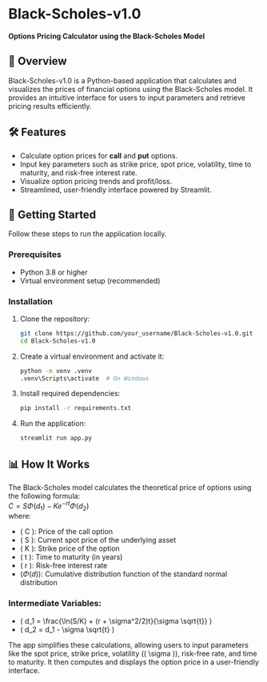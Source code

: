 # Black-Scholes-v1.0  
**Options Pricing Calculator using the Black-Scholes Model**

## 📜 Overview  
Black-Scholes-v1.0 is a Python-based application that calculates and visualizes the prices of financial options using the Black-Scholes model. It provides an intuitive interface for users to input parameters and retrieve pricing results efficiently.

## 🛠 Features  
- Calculate option prices for **call** and **put** options.  
- Input key parameters such as strike price, spot price, volatility, time to maturity, and risk-free interest rate.  
- Visualize option pricing trends and profit/loss.  
- Streamlined, user-friendly interface powered by Streamlit.  

## 🚀 Getting Started  
Follow these steps to run the application locally.

### Prerequisites  
- Python 3.8 or higher  
- Virtual environment setup (recommended)

### Installation  
1. Clone the repository:  
    ```bash
    git clone https://github.com/your_username/Black-Scholes-v1.0.git
    cd Black-Scholes-v1.0

2. Create a virtual environment and activate it:
    ```bash
    python -m venv .venv
    .venv\Scripts\activate  # On Windows

3. Install required dependencies:
    ```bash
    pip install -r requirements.txt

4. Run the application:
    ```bash
    streamlit run app.py
    
## 📊 How It Works  
The Black-Scholes model calculates the theoretical price of options using the following formula:  
$C = S\Phi(d_1) - Ke^{-rt}\Phi(d_2)$  
where:  
- \( C \): Price of the call option  
- \( S \): Current spot price of the underlying asset  
- \( K \): Strike price of the option  
- \( t \): Time to maturity (in years)  
- \( r \): Risk-free interest rate  
- $(\Phi(d))$: Cumulative distribution function of the standard normal distribution  

### Intermediate Variables:
- \( d_1 = \frac{\ln(S/K) + (r + \sigma^2/2)t}{\sigma \sqrt{t}} \)  
- \( d_2 = d_1 - \sigma \sqrt{t} \)  

The app simplifies these calculations, allowing users to input parameters like the spot price, strike price, volatility (\( \sigma \)), risk-free rate, and time to maturity. It then computes and displays the option price in a user-friendly interface.
